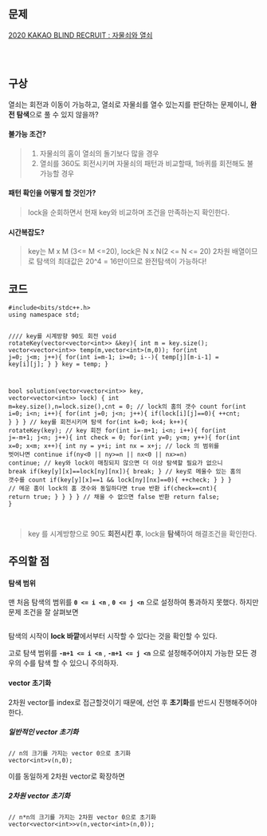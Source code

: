 <h2 id="문제">문제</h2>
<p><a href="https://school.programmers.co.kr/learn/courses/30/lessons/60059">2020 KAKAO BLIND RECRUIT : 자물쇠와 열쇠</a></p>
<p><img alt="" src="https://velog.velcdn.com/images/gmltn9233/post/322fe888-5b26-48fa-9b53-1e3eb8064b53/image.png" /></p>
<p><img alt="" src="https://velog.velcdn.com/images/gmltn9233/post/7f963cdc-6316-4bfd-8898-f97471542ef6/image.png" /></p>
<p><img alt="" src="https://velog.velcdn.com/images/gmltn9233/post/f820afc2-8479-4bc3-800e-17925b9d8024/image.png" /></p>
<h2 id="구상">구상</h2>
<p>열쇠는 회전과 이동이 가능하고, 열쇠로 자물쇠를 열수 있는지를 판단하는 문제이니, <strong>완전 탐색</strong>으로 풀 수 있지 않을까?</p>
<h4 id="불가능-조건">불가능 조건?</h4>
<blockquote>
<ol>
<li>자물쇠의 홈이 열쇠의 돌기보다 많을 경우</li>
<li>열쇠를 360도 회전시키며 자물쇠의 패턴과 비교할때, 1바퀴를 회전해도 불가능할 경우</li>
</ol>
</blockquote>
<h4 id="패턴-확인을-어떻게-할-것인가">패턴 확인을 어떻게 할 것인가?</h4>
<blockquote>
<p>lock을 순회하면서 현재 key와 비교하며 조건을 만족하는지 확인한다.</p>
</blockquote>
<h4 id="시간복잡도">시간복잡도?</h4>
<blockquote>
<p>key는 M x M (3&lt;= M &lt;=20), lock은 N x N(2 &lt;= N &lt;= 20) 2차원 배열이므로 
탐색의 최대값은 20^4 = 16만이므로 완전탐색이 가능하다!</p>
</blockquote>
<h2 id="코드">코드</h2>
<pre><code class="language-c">#include&lt;bits/stdc++.h&gt;
using namespace std;

//// key를 시계방향 90도 회전
void rotateKey(vector&lt;vector&lt;int&gt;&gt; &amp;key){
    int m = key.size();
    vector&lt;vector&lt;int&gt;&gt; temp(m,vector&lt;int&gt;(m,0));
    for(int j=0; j&lt;m; j++){
        for(int i=m-1; i&gt;=0; i--){
            temp[j][m-i-1] = key[i][j];
        }
    }
    key = temp;
}

bool solution(vector&lt;vector&lt;int&gt;&gt; key, vector&lt;vector&lt;int&gt;&gt; lock) {
    int m=key.size(),n=lock.size(),cnt = 0;
    // lock의 홈의 갯수 count
    for(int i=0; i&lt;n; i++){
        for(int j=0; j&lt;n; j++){
            if(lock[i][j]==0){
                ++cnt;
            }
        }
    }
    // key를 회전시키며 탐색
    for(int k=0; k&lt;4; k++){
        rotateKey(key); // key 회전
        for(int i=-m+1; i&lt;n; i++){
            for(int j=-m+1; j&lt;n; j++){
                int check = 0;
                for(int y=0; y&lt;m; y++){
                    for(int x=0; x&lt;m; x++){
                        int ny = y+i;
                        int nx = x+j;
                        // lock 의 범위를 벗어나면 continue
                        if(ny&lt;0 || ny&gt;=n || nx&lt;0 || nx&gt;=n) continue;
                        // key와 lock이 매칭되지 않으면 더 이상 탐색할 필요가 없으니 break
                        if(key[y][x]==lock[ny][nx]){
                            break;
                        }
                        // key로 메울수 있는 홈의 갯수를 count
                        if(key[y][x]==1 &amp;&amp; lock[ny][nx]==0){
                            ++check;
                        }
                    }
                }
                // 메운 홈이 lock의 홈 갯수와 동일하다면 true 반환
                if(check==cnt){
                    return true;
                }
            }
        }
    }
    // 채울 수 없으면 false 반환
    return false;
}</code></pre>
<p><img alt="" src="https://velog.velcdn.com/images/gmltn9233/post/8b68eb24-cc1e-4524-af6f-49b6ae8f8dc4/image.png" /></p>
<blockquote>
<p>key 를 시계방향으로 90도 <strong>회전시킨 후</strong>, lock을 <strong>탐색</strong>하여 해결조건을 확인한다.</p>
</blockquote>
<h2 id="주의할-점">주의할 점</h2>
<h4 id="탐색-범위">탐색 범위</h4>
<p>맨 처음 탐색의 범위를 <strong><code>0 &lt;= i &lt;n</code></strong> , <strong><code>0 &lt;= j &lt;n</code></strong> 으로 설정하여 통과하지 못했다.
하지만 문제 조건을 잘 살펴보면</p>
<p><img alt="" src="https://velog.velcdn.com/images/gmltn9233/post/b8658b95-e037-4d09-b4ff-b1693effc3c8/image.png" /></p>
<p>탐색의 시작이 <strong>lock 바깥</strong>에서부터 시작할 수 있다는 것을 확인할 수 있다.</p>
<p>고로 탐색 범위를 <strong><code>-m+1 &lt;= i &lt;n</code></strong> , <strong><code>-m+1 &lt;= j &lt;n</code></strong> 으로 설정해주어야지 가능한 모든 경우의 수를 탐색 할 수 있으니 주의하자.</p>
<h4 id="vector-초기화">vector 초기화</h4>
<p>2차원 vector를 index로 접근할것이기 때문에, 선언 후 <strong>초기화</strong>를 반드시 진행해주어야 한다.</p>
<h5 id="일반적인-vector-초기화">일반적인 vector 초기화</h5>
<pre><code class="language-c">// n의 크기를 가지는 vector 0으로 초기화
vector&lt;int&gt;v(n,0);</code></pre>
<p>이를 동일하게 2차원 vector로 확장하면</p>
<h5 id="2차원-vector-초기화">2차원 vector 초기화</h5>
<pre><code class="language-c">// n*n의 크기를 가지는 2차원 vector 0으로 초기화
vector&lt;vector&lt;int&gt;&gt;v(n,vector&lt;int&gt;(n,0));</code></pre>
